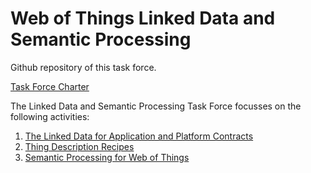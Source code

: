 Web of Things Linked Data and Semantic Processing
=================================================

Github repository of this task force.

[Task Force Charter](https://github.com/w3c/wot/blob/master/linked-data/TF-LD_charter.md)

The Linked Data and Semantic Processing Task Force focusses on the following activities:
1) [The Linked Data for Application and Platform Contracts]()
2) [Thing Description Recipes]()
3) [Semantic Processing for Web of Things](https://github.com/w3c/wot/blob/master/linked-data/semantic-processing-for-wot.md)
